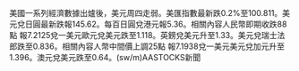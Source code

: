 美國一系列經濟數據出爐後，美元周四走弱。美匯指數最新跌0.2%至100.811。美元兌日圓最新跌報145.62。每百日圓兌港元報5.36。相關內容人民幣即期收跌88點 報7.2125兌一美元歐元兌美元跌至1.118。英鎊兌美元升至1.33。美元兌瑞士法郎跌至0.836。相關內容人幣中間價上調25點  報7.1938兌一美元美元兌加元升至1.396。澳元兌美元跌至0.64。(sw/m)AASTOCKS新聞